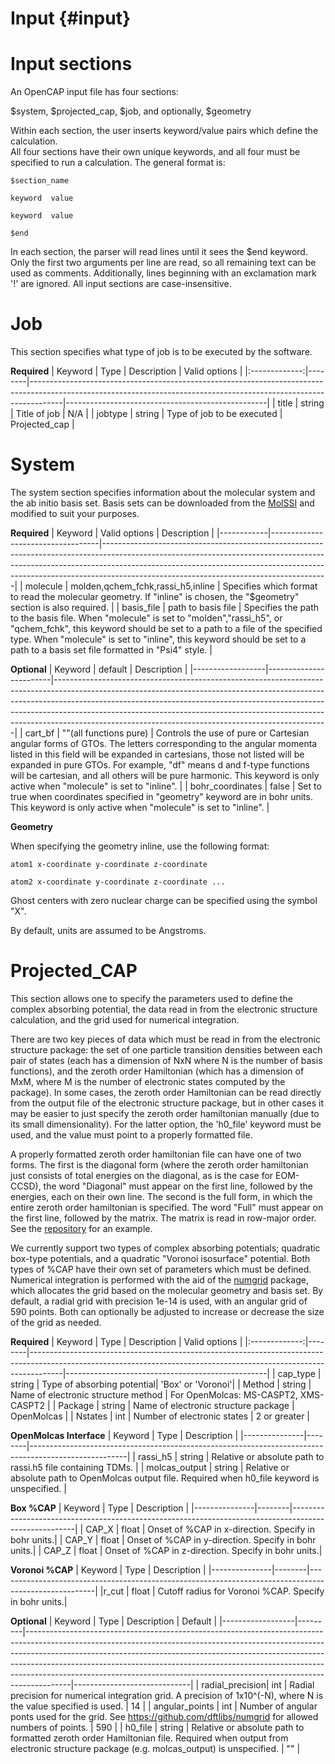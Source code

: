 Input {#input}
==============

Input sections
==============

An OpenCAP input file has four sections: 

$system, $projected_cap, $job, and optionally, $geometry
  
Within each section, the user inserts keyword/value pairs which define the calculation.  
All four sections have their own unique keywords, and all four must be specified to run a calculation. 
The general format is:

    $section_name

    keyword  value

    keyword  value

    $end

In each section, the parser will read lines until it sees the $end keyword.  Only the first two arguments per line are read, so all remaining text can be used as comments. Additionally, lines beginning with an exclamation mark '!' are ignored. All input sections are case-insensitive.

Job 
====

This section specifies what type of job is to be executed by the software. 

__Required__
| Keyword | Type | Description | Valid options |
|:-------------:|--------|--------------------------------------------------------------------------------------------------------------------------------------------------------------------|--------------------------------------------------|
| title | string | Title of job | N/A |
| jobtype | string | Type of job to be executed | Projected_cap |

System
=======

The system section specifies information about the molecular system and the ab initio basis set. Basis sets can be downloaded from the [MolSSI](https://www.basissetexchange.org/) and modified to suit your purposes.

__Required__
| Keyword    | Valid options                     | Description                                                                                                                                                                                                                                                                                      |
|------------|-----------------------------------|--------------------------------------------------------------------------------------------------------------------------------------------------------------------------------------------------------------------------------------------------------------------------------------------------|
| molecule   | molden,qchem_fchk,rassi_h5,inline | Specifies which format to read the molecular geometry. If "inline" is chosen, the "$geometry" section is also required.                                                                                                                                                                          |
| basis_file | path to basis file                | Specifies the path to the basis file. When "molecule" is set to "molden","rassi_h5", or "qchem_fchk", this keyword should be set to a path to a file of the specified type. When "molecule" is set to  "inline", this keyword should be set to a path to a basis set file formatted in "Psi4" style. |

__Optional__
| Keyword          | default                | Description                                                                                                                                                                                                                                                                                                                                                                                |
|------------------|------------------------|--------------------------------------------------------------------------------------------------------------------------------------------------------------------------------------------------------------------------------------------------------------------------------------------------------------------------------------------------------------------------------------------|
| cart_bf          | ""(all functions pure) | Controls the use of pure or Cartesian angular forms of GTOs. The letters corresponding to the angular momenta listed in this field will be expanded in cartesians, those not listed will be expanded in pure GTOs. For example, "df" means d and f-type functions will be cartesian, and all others will be pure harmonic. This keyword is only active when "molecule" is set to "inline". |
| bohr_coordinates | false                  | Set to true when coordinates specified in "geometry" keyword are in bohr units.  This keyword is only active when "molecule" is set to "inline".                                                                                                                                                                                                                                           |

__Geometry__

When specifying the geometry inline, use the following format:

    atom1 x-coordinate y-coordinate z-coordinate 

    atom2 x-coordinate y-coordinate z-coordinate ...

Ghost centers with zero nuclear charge can be specified using the symbol "X".

By default, units are assumed to be Angstroms.

Projected_CAP
=============

This section allows one to specify the parameters used to define the complex absorbing potential, 
the data read in from the electronic structure calculation, and the grid used for numerical integration.

There are two key pieces of data which must be read in from the electronic structure package: 
the set of one particle transition densities between each pair of states 
(each has a dimension of NxN where N is the number of basis functions), 
and the zeroth order Hamiltonian (which has a dimension of MxM, 
where M is the number of electronic states computed by the package). 
In some cases, the zeroth order Hamiltonian can be read directly from the output file of 
the electronic structure package, but in other cases it may be easier to just specify the 
zeroth order hamiltonian manually (due to its small dimensionality). For the latter 
option, the 'h0_file' keyword must be used, and the value must point to a properly formatted file. 

A properly formatted zeroth order hamiltonian file can have one of two forms. The first is the diagonal form (where the zeroth order hamiltonian just consists of total energies on the diagonal, as is the case for EOM-CCSD), the word "Diagonal" must appear on the first line, followed by the energies, each on their own line. The second is the full form, in which the entire zeroth order hamiltonian is specified. The word "Full" must appear on the first line, followed by the matrix. The matrix is read in row-major order. See the [repository](https://github.com/gayverjr/opencap/blob/master/examples/opencap/heff.in) for an example.

We currently support two types of complex absorbing potentials; quadratic box-type potentials, and a quadratic "Voronoi isosurface" potential. Both types of %CAP have their own set of parameters which must be defined. Numerical integration is performed with the aid of the [numgrid](https://github.com/dftlibs/numgrid) package, which allocates the grid based on the molecular geometry and basis set. By default, a radial grid with precision 1e-14 is used, with an angular grid of 590 points. Both can optionally be adjusted to increase or decrease the size of the grid as needed.

__Required__
| Keyword | Type | Description | Valid options |
|:-------------:|--------|--------------------------------------------------------------------------------------------------------------------------------------------------------------------|--------------------------------------------------|
| cap_type | string | Type of absorbing potential| 'Box' or 'Voronoi'|
| Method | string | Name of electronic structure method | For OpenMolcas: MS-CASPT2, XMS-CASPT2 |
| Package | string | Name of electronic structure package | OpenMolcas |
| Nstates | int | Number of electronic states | 2 or greater |

__OpenMolcas Interface__
| Keyword | Type | Description |
|---------------|--------|------------------------------------------------------------------------------------------------------|
| rassi_h5 | string | Relative or absolute path to rassi.h5 file containing TDMs.  |
| molcas_output | string | Relative or absolute path to OpenMolcas output file.  Required when h0_file keyword is unspecified.  |

__Box %CAP__
| Keyword | Type | Description |
|---------------|--------|------------------------------------------------------------------------------------------------------|
| CAP_X | float | Onset of %CAP in x-direction. Specify in bohr units.|
| CAP_Y | float | Onset of %CAP in y-direction. Specify in bohr units.|
| CAP_Z | float | Onset of %CAP in z-direction. Specify in bohr units.|

__Voronoi %CAP__
| Keyword | Type | Description |
|---------------|--------|------------------------------------------------------------------------------------------------------|
|r_cut | float | Cutoff radius for Voronoi %CAP. Specify in bohr units.|


__Optional__
| Keyword | Type | Description | Default |
|------------------|---------|-----------------------------------------------------------------------------------------------------------------------------------------------------------------------------------------------------------------------------------------------------------------------------------------------------------------------------------------------------------------------------------------------------------------|-----------------------------|
| radial_precision| int | Radial precision for numerical integration grid. A precision of 1x10^(-N), where N is the value specified is used.  | 14  |
| angular_points | int | Number of angular ponts used for the grid. See  https://github.com/dftlibs/numgrid for allowed numbers of points. | 590 |
| h0_file | string | Relative or absolute path to formatted zeroth order Hamiltonian file.  Required when output from electronic structure package (e.g. molcas_output) is unspecified. | "" |


